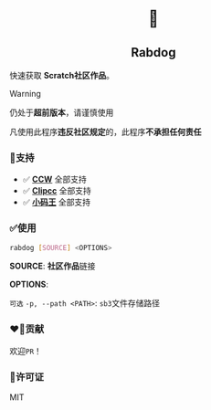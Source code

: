 <div align="center">

# :dog:

## Rabdog 
</div>

快速获取 **Scratch社区作品**。

> [!WARNING]
> 仍处于**超前版本**，请谨慎使用
>
> 凡使用此程序**违反社区规定**的，此程序**不承担任何责任**

### :rocket:支持
* :white_check_mark: [**CCW**][ccw]
  全部支持
* :white_check_mark: [**Clipcc**][clipcc]
  全部支持
* :white_check_mark: [**小码王**][xmw]
  全部支持

### :white_check_mark:使用

```bash
rabdog [SOURCE] <OPTIONS>
```
__SOURCE__: **社区作品**链接

__OPTIONS__:

`可选` `-p, --path <PATH>`: `sb3`文件存储路径

### :heart_on_fire:贡献

欢迎`PR`！

### :key:许可证
MIT

[source]: /rabdog_app/src/main.rs

[ccw]: https://www.ccw.site
[clipcc]: https://codingclip.com
[40code]: https://40code.com
[xmw]: https://world.xiaomawang.com/
